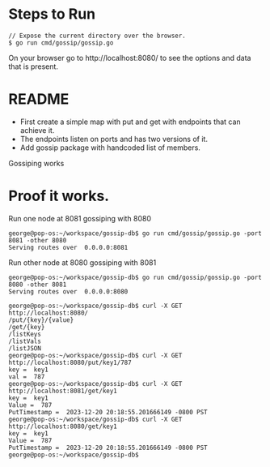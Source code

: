 # Steps to Run

```
// Expose the current directory over the browser.
$ go run cmd/gossip/gossip.go

```

On your browser go to http://localhost:8080/ to see the options and data that is present.

# README

* First create a simple map with put and get with endpoints that can achieve it. 
* The endpoints listen on ports and has two versions of it.
* Add gossip package with handcoded list of members.

Gossiping works

# Proof it works.
Run one node at 8081 gossiping with 8080

```
george@pop-os:~/workspace/gossip-db$ go run cmd/gossip/gossip.go -port 8081 -other 8080
Serving routes over  0.0.0.0:8081
```

Run other node at 8080 gossiping with 8081
```
george@pop-os:~/workspace/gossip-db$ go run cmd/gossip/gossip.go -port 8080 -other 8081
Serving routes over  0.0.0.0:8080
```

```
george@pop-os:~/workspace/gossip-db$ curl -X GET http://localhost:8080/
/put/{key}/{value}
/get/{key}
/listKeys
/listVals
/listJSON
george@pop-os:~/workspace/gossip-db$ curl -X GET http://localhost:8080/put/key1/787
key =  key1
val =  787
george@pop-os:~/workspace/gossip-db$ curl -X GET http://localhost:8081/get/key1
key =  key1
Value =  787
PutTimestamp =  2023-12-20 20:18:55.201666149 -0800 PST
george@pop-os:~/workspace/gossip-db$ curl -X GET http://localhost:8080/get/key1
key =  key1
Value =  787
PutTimestamp =  2023-12-20 20:18:55.201666149 -0800 PST
george@pop-os:~/workspace/gossip-db$ 
```
